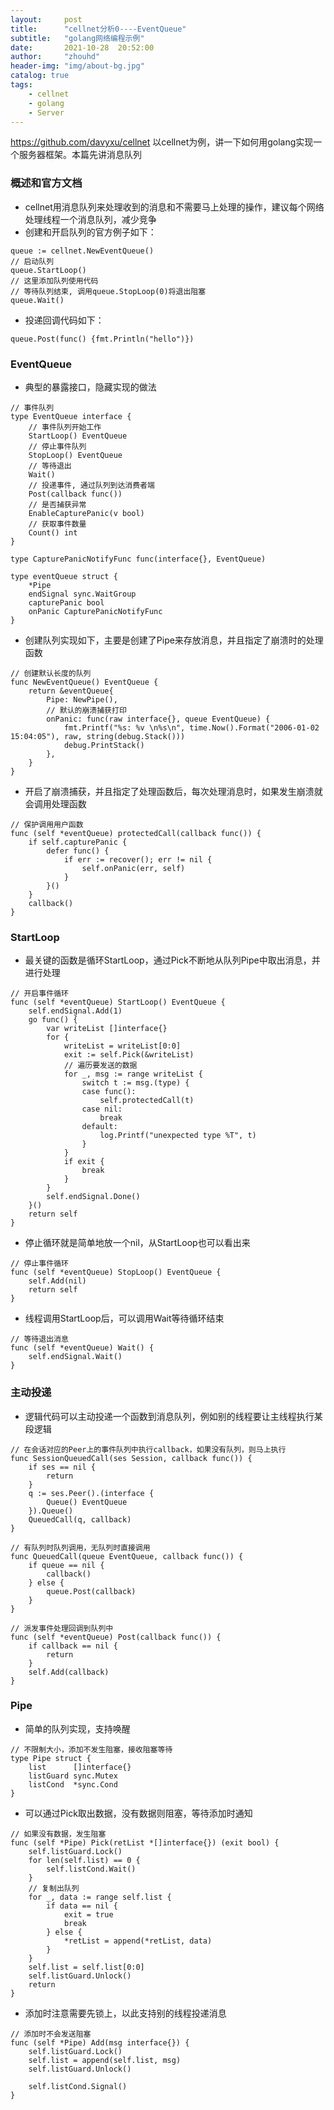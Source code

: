 ```yaml
---
layout:     post
title:      "cellnet分析0----EventQueue"
subtitle:   "golang网络编程示例"
date:       2021-10-28  20:52:00
author:     "zhouhd"
header-img: "img/about-bg.jpg"
catalog: true
tags:
    - cellnet
    - golang
    - Server
---
```


<https://github.com/davyxu/cellnet>
以cellnet为例，讲一下如何用golang实现一个服务器框架。本篇先讲消息队列


### 概述和官方文档
- cellnet用消息队列来处理收到的消息和不需要马上处理的操作，建议每个网络处理线程一个消息队列，减少竞争
- 创建和开启队列的官方例子如下：
```golang
queue := cellnet.NewEventQueue()
// 启动队列
queue.StartLoop()
// 这里添加队列使用代码
// 等待队列结束, 调用queue.StopLoop(0)将退出阻塞
queue.Wait()
```
- 投递回调代码如下：
```golang
queue.Post(func() {fmt.Println("hello")})
```

### EventQueue
- 典型的暴露接口，隐藏实现的做法
```golang
// 事件队列
type EventQueue interface {
	// 事件队列开始工作
	StartLoop() EventQueue
	// 停止事件队列
	StopLoop() EventQueue
	// 等待退出
	Wait()
	// 投递事件, 通过队列到达消费者端
	Post(callback func())
	// 是否捕获异常
	EnableCapturePanic(v bool)
	// 获取事件数量
	Count() int
}

type CapturePanicNotifyFunc func(interface{}, EventQueue)

type eventQueue struct {
	*Pipe
	endSignal sync.WaitGroup
	capturePanic bool
	onPanic CapturePanicNotifyFunc
}
```
- 创建队列实现如下，主要是创建了Pipe来存放消息，并且指定了崩溃时的处理函数
```golang
// 创建默认长度的队列
func NewEventQueue() EventQueue {
	return &eventQueue{
		Pipe: NewPipe(),
		// 默认的崩溃捕获打印
		onPanic: func(raw interface{}, queue EventQueue) {
			fmt.Printf("%s: %v \n%s\n", time.Now().Format("2006-01-02 15:04:05"), raw, string(debug.Stack()))
			debug.PrintStack()
		},
	}
}
```
- 开启了崩溃捕获，并且指定了处理函数后，每次处理消息时，如果发生崩溃就会调用处理函数
```golang
// 保护调用用户函数
func (self *eventQueue) protectedCall(callback func()) {
	if self.capturePanic {
		defer func() {
			if err := recover(); err != nil {
				self.onPanic(err, self)
			}
		}()
	}
	callback()
}
```

### StartLoop
- 最关键的函数是循环StartLoop，通过Pick不断地从队列Pipe中取出消息，并进行处理
```golang
// 开启事件循环
func (self *eventQueue) StartLoop() EventQueue {
	self.endSignal.Add(1)
	go func() {
		var writeList []interface{}
		for {
			writeList = writeList[0:0]
			exit := self.Pick(&writeList)
			// 遍历要发送的数据
			for _, msg := range writeList {
				switch t := msg.(type) {
				case func():
					self.protectedCall(t)
				case nil:
					break
				default:
					log.Printf("unexpected type %T", t)
				}
			}
			if exit {
				break
			}
		}
		self.endSignal.Done()
	}()
	return self
}
```
- 停止循环就是简单地放一个nil，从StartLoop也可以看出来
```golang
// 停止事件循环
func (self *eventQueue) StopLoop() EventQueue {
	self.Add(nil)
	return self
}
```
- 线程调用StartLoop后，可以调用Wait等待循环结束
```golang
// 等待退出消息
func (self *eventQueue) Wait() {
	self.endSignal.Wait()
}
```

### 主动投递
- 逻辑代码可以主动投递一个函数到消息队列，例如别的线程要让主线程执行某段逻辑
```golang
// 在会话对应的Peer上的事件队列中执行callback，如果没有队列，则马上执行
func SessionQueuedCall(ses Session, callback func()) {
	if ses == nil {
		return
	}
	q := ses.Peer().(interface {
		Queue() EventQueue
	}).Queue()
	QueuedCall(q, callback)
}

// 有队列时队列调用，无队列时直接调用
func QueuedCall(queue EventQueue, callback func()) {
	if queue == nil {
		callback()
	} else {
		queue.Post(callback)
	}
}

// 派发事件处理回调到队列中
func (self *eventQueue) Post(callback func()) {
	if callback == nil {
		return
	}
	self.Add(callback)
}
```

### Pipe
- 简单的队列实现，支持唤醒
```golang
// 不限制大小，添加不发生阻塞，接收阻塞等待
type Pipe struct {
	list      []interface{}
	listGuard sync.Mutex
	listCond  *sync.Cond
}
```
- 可以通过Pick取出数据，没有数据则阻塞，等待添加时通知
```golang
// 如果没有数据，发生阻塞
func (self *Pipe) Pick(retList *[]interface{}) (exit bool) {
	self.listGuard.Lock()
	for len(self.list) == 0 {
		self.listCond.Wait()
	}
	// 复制出队列
	for _, data := range self.list {
		if data == nil {
			exit = true
			break
		} else {
			*retList = append(*retList, data)
		}
	}
	self.list = self.list[0:0]
	self.listGuard.Unlock()
	return
}
```
- 添加时注意需要先锁上，以此支持别的线程投递消息
```golang
// 添加时不会发送阻塞
func (self *Pipe) Add(msg interface{}) {
	self.listGuard.Lock()
	self.list = append(self.list, msg)
	self.listGuard.Unlock()

	self.listCond.Signal()
}
```

